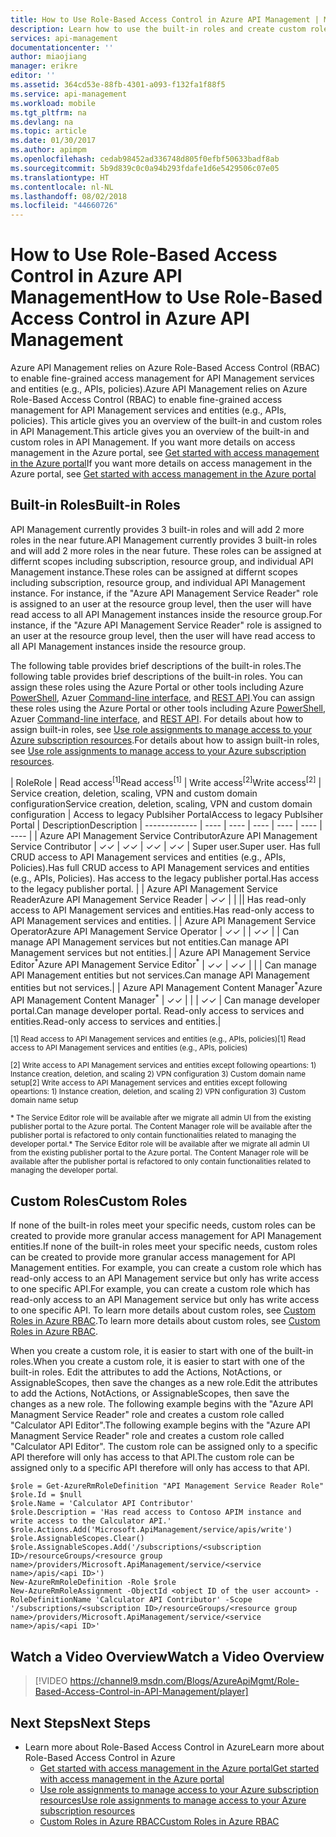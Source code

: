 ```yaml
---
title: How to Use Role-Based Access Control in Azure API Management | Microsoft Docs
description: Learn how to use the built-in roles and create custom roles in Azure API Management
services: api-management
documentationcenter: ''
author: miaojiang
manager: erikre
editor: ''
ms.assetid: 364cd53e-88fb-4301-a093-f132fa1f88f5
ms.service: api-management
ms.workload: mobile
ms.tgt_pltfrm: na
ms.devlang: na
ms.topic: article
ms.date: 01/30/2017
ms.author: apimpm
ms.openlocfilehash: cedab98452ad336748d805f0efbf50633badf8ab
ms.sourcegitcommit: 5b9d839c0c0a94b293fdafe1d6e5429506c07e05
ms.translationtype: HT
ms.contentlocale: nl-NL
ms.lasthandoff: 08/02/2018
ms.locfileid: "44660726"
---
```

# <a name="how-to-use-role-based-access-control-in-azure-api-management"></a><span data-ttu-id="7caae-103">How to Use Role-Based Access Control in Azure API Management</span><span class="sxs-lookup"><span data-stu-id="7caae-103">How to Use Role-Based Access Control in Azure API Management</span></span>
<span data-ttu-id="7caae-104">Azure API Management relies on Azure Role-Based Access Control (RBAC) to enable fine-grained access management for API Management services and entities (e.g., APIs, policies).</span><span class="sxs-lookup"><span data-stu-id="7caae-104">Azure API Management relies on Azure Role-Based Access Control (RBAC) to enable fine-grained access management for API Management services and entities (e.g., APIs, policies).</span></span> <span data-ttu-id="7caae-105">This article gives you an overview of the built-in and custom roles in API Management.</span><span class="sxs-lookup"><span data-stu-id="7caae-105">This article gives you an overview of the built-in and custom roles in API Management.</span></span> <span data-ttu-id="7caae-106">If you want more details on access management in the Azure portal, see [Get started with access management in the Azure portal](https://azure.microsoft.com/en-us/documentation/articles/role-based-access-control-what-is/)</span><span class="sxs-lookup"><span data-stu-id="7caae-106">If you want more details on access management in the Azure portal, see [Get started with access management in the Azure portal](https://azure.microsoft.com/en-us/documentation/articles/role-based-access-control-what-is/)</span></span>

## <a name="built-in-roles"></a><span data-ttu-id="7caae-107">Built-in Roles</span><span class="sxs-lookup"><span data-stu-id="7caae-107">Built-in Roles</span></span>
<span data-ttu-id="7caae-108">API Management currently provides 3 built-in roles and will add 2 more roles in the near future.</span><span class="sxs-lookup"><span data-stu-id="7caae-108">API Management currently provides 3 built-in roles and will add 2 more roles in the near future.</span></span> <span data-ttu-id="7caae-109">These roles can be assigned at differnt scopes including subscription, resource group, and individual API Management instance.</span><span class="sxs-lookup"><span data-stu-id="7caae-109">These roles can be assigned at differnt scopes including subscription, resource group, and individual API Management instance.</span></span> <span data-ttu-id="7caae-110">For instance, if the "Azure API Management Service Reader" role is assigned to an user at the resource group level, then the user will have read access to all API Management instances inside the resource group.</span><span class="sxs-lookup"><span data-stu-id="7caae-110">For instance, if the "Azure API Management Service Reader" role is assigned to an user at the resource group level, then the user will have read access to all API Management instances inside the resource group.</span></span> 

<span data-ttu-id="7caae-111">The following table provides brief descriptions of the built-in roles.</span><span class="sxs-lookup"><span data-stu-id="7caae-111">The following table provides brief descriptions of the built-in roles.</span></span> <span data-ttu-id="7caae-112">You can assign these roles using the Azure Portal or other tools including Azure [PowerShell](https://docs.microsoft.com/en-us/azure/active-directory/role-based-access-control-manage-access-powershell), Azuer [Command-line interface](https://docs.microsoft.com/en-us/azure/active-directory/role-based-access-control-manage-access-azure-cli), and [REST API](https://docs.microsoft.com/en-us/azure/active-directory/role-based-access-control-manage-access-rest).</span><span class="sxs-lookup"><span data-stu-id="7caae-112">You can assign these roles using the Azure Portal or other tools including Azure [PowerShell](https://docs.microsoft.com/en-us/azure/active-directory/role-based-access-control-manage-access-powershell), Azuer [Command-line interface](https://docs.microsoft.com/en-us/azure/active-directory/role-based-access-control-manage-access-azure-cli), and [REST API](https://docs.microsoft.com/en-us/azure/active-directory/role-based-access-control-manage-access-rest).</span></span> <span data-ttu-id="7caae-113">For details about how to assign built-in roles, see [Use role assignments to manage access to your Azure subscription resources](https://azure.microsoft.com/en-us/documentation/articles/role-based-access-control-what-is/).</span><span class="sxs-lookup"><span data-stu-id="7caae-113">For details about how to assign built-in roles, see [Use role assignments to manage access to your Azure subscription resources](https://azure.microsoft.com/en-us/documentation/articles/role-based-access-control-what-is/).</span></span>

| <span data-ttu-id="7caae-114">Role</span><span class="sxs-lookup"><span data-stu-id="7caae-114">Role</span></span>          | <span data-ttu-id="7caae-115">Read access<sup>[1]</sup></span><span class="sxs-lookup"><span data-stu-id="7caae-115">Read access<sup>[1]</sup></span></span> | <span data-ttu-id="7caae-116">Write access<sup>[2]</sup></span><span class="sxs-lookup"><span data-stu-id="7caae-116">Write access<sup>[2]</sup></span></span> | <span data-ttu-id="7caae-117">Service creation, deletion, scaling, VPN and custom domain configuration</span><span class="sxs-lookup"><span data-stu-id="7caae-117">Service creation, deletion, scaling, VPN and custom domain configuration</span></span> | <span data-ttu-id="7caae-118">Access to legacy Publsiher Portal</span><span class="sxs-lookup"><span data-stu-id="7caae-118">Access to legacy Publsiher Portal</span></span> | <span data-ttu-id="7caae-119">Description</span><span class="sxs-lookup"><span data-stu-id="7caae-119">Description</span></span>
| ------------- | ---- | ---- | ---- | ---- | ---- | ---- |
| <span data-ttu-id="7caae-120">Azure API Management Service Contributor</span><span class="sxs-lookup"><span data-stu-id="7caae-120">Azure API Management Service Contributor</span></span> | <span data-ttu-id="7caae-121">✓</span><span class="sxs-lookup"><span data-stu-id="7caae-121">✓</span></span> | <span data-ttu-id="7caae-122">✓</span><span class="sxs-lookup"><span data-stu-id="7caae-122">✓</span></span> | <span data-ttu-id="7caae-123">✓</span><span class="sxs-lookup"><span data-stu-id="7caae-123">✓</span></span> | <span data-ttu-id="7caae-124">✓</span><span class="sxs-lookup"><span data-stu-id="7caae-124">✓</span></span> | <span data-ttu-id="7caae-125">Super user.</span><span class="sxs-lookup"><span data-stu-id="7caae-125">Super user.</span></span> <span data-ttu-id="7caae-126">Has full CRUD access to API Management services and entities (e.g., APIs, Policies).</span><span class="sxs-lookup"><span data-stu-id="7caae-126">Has full CRUD access to API Management services and entities (e.g., APIs, Policies).</span></span> <span data-ttu-id="7caae-127">Has access to the legacy publisher portal.</span><span class="sxs-lookup"><span data-stu-id="7caae-127">Has access to the legacy publisher portal.</span></span> |
| <span data-ttu-id="7caae-128">Azure API Management Service Reader</span><span class="sxs-lookup"><span data-stu-id="7caae-128">Azure API Management Service Reader</span></span> | <span data-ttu-id="7caae-129">✓</span><span class="sxs-lookup"><span data-stu-id="7caae-129">✓</span></span> | | || <span data-ttu-id="7caae-130">Has read-only access to API Management services and entities.</span><span class="sxs-lookup"><span data-stu-id="7caae-130">Has read-only access to API Management services and entities.</span></span> |
| <span data-ttu-id="7caae-131">Azure API Management Service Operator</span><span class="sxs-lookup"><span data-stu-id="7caae-131">Azure API Management Service Operator</span></span> | <span data-ttu-id="7caae-132">✓</span><span class="sxs-lookup"><span data-stu-id="7caae-132">✓</span></span> | | <span data-ttu-id="7caae-133">✓</span><span class="sxs-lookup"><span data-stu-id="7caae-133">✓</span></span> | | <span data-ttu-id="7caae-134">Can manage API Management services but not entities.</span><span class="sxs-lookup"><span data-stu-id="7caae-134">Can manage API Management services but not entities.</span></span>|
| <span data-ttu-id="7caae-135">Azure API Management Service Editor<sup>\*</sup></span><span class="sxs-lookup"><span data-stu-id="7caae-135">Azure API Management Service Editor<sup>\*</sup></span></span> | <span data-ttu-id="7caae-136">✓</span><span class="sxs-lookup"><span data-stu-id="7caae-136">✓</span></span> | <span data-ttu-id="7caae-137">✓</span><span class="sxs-lookup"><span data-stu-id="7caae-137">✓</span></span> | |  | <span data-ttu-id="7caae-138">Can manage API Management entities but not services.</span><span class="sxs-lookup"><span data-stu-id="7caae-138">Can manage API Management entities but not services.</span></span>|
| <span data-ttu-id="7caae-139">Azure API Management Content Manager<sup>\*</sup></span><span class="sxs-lookup"><span data-stu-id="7caae-139">Azure API Management Content Manager<sup>\*</sup></span></span> | <span data-ttu-id="7caae-140">✓</span><span class="sxs-lookup"><span data-stu-id="7caae-140">✓</span></span> | | | <span data-ttu-id="7caae-141">✓</span><span class="sxs-lookup"><span data-stu-id="7caae-141">✓</span></span> | <span data-ttu-id="7caae-142">Can manage developer portal.</span><span class="sxs-lookup"><span data-stu-id="7caae-142">Can manage developer portal.</span></span> <span data-ttu-id="7caae-143">Read-only access to services and entities.</span><span class="sxs-lookup"><span data-stu-id="7caae-143">Read-only access to services and entities.</span></span>|

<span data-ttu-id="7caae-144"><sup>[1] Read access to API Management services and entities (e.g., APIs, policies)</sup></span><span class="sxs-lookup"><span data-stu-id="7caae-144"><sup>[1] Read access to API Management services and entities (e.g., APIs, policies)</sup></span></span>

<span data-ttu-id="7caae-145"><sup>[2] Write access to API Management services and entities except following opeartions: 1) Instance creation, deletion, and scaling 2) VPN configuration  3) Custom domain name setup</sup></span><span class="sxs-lookup"><span data-stu-id="7caae-145"><sup>[2] Write access to API Management services and entities except following opeartions: 1) Instance creation, deletion, and scaling 2) VPN configuration  3) Custom domain name setup</sup></span></span>

<span data-ttu-id="7caae-146"><sup>\* The Service Editor role will be available after we migrate all admin UI from the existing publisher portal to the Azure portal. The Content Manager role will be available after the publisher portal is refactored to only contain functionalities related to managing the developer portal.</sup></span><span class="sxs-lookup"><span data-stu-id="7caae-146"><sup>\* The Service Editor role will be available after we migrate all admin UI from the existing publisher portal to the Azure portal. The Content Manager role will be available after the publisher portal is refactored to only contain functionalities related to managing the developer portal.</sup></span></span>  


## <a name="custom-roles"></a><span data-ttu-id="7caae-147">Custom Roles</span><span class="sxs-lookup"><span data-stu-id="7caae-147">Custom Roles</span></span>
<span data-ttu-id="7caae-148">If none of the built-in roles meet your specific needs, custom roles can be created to provide more granular access management for API Management entities.</span><span class="sxs-lookup"><span data-stu-id="7caae-148">If none of the built-in roles meet your specific needs, custom roles can be created to provide more granular access management for API Management entities.</span></span> <span data-ttu-id="7caae-149">For example, you can create a custom role which has read-only access to an API Management service but only has write access to one specific API.</span><span class="sxs-lookup"><span data-stu-id="7caae-149">For example, you can create a custom role which has read-only access to an API Management service but only has write access to one specific API.</span></span> <span data-ttu-id="7caae-150">To learn more details about custom roles, see [Custom Roles in Azure RBAC](https://docs.microsoft.com/en-us/azure/active-directory/role-based-access-control-custom-roles).</span><span class="sxs-lookup"><span data-stu-id="7caae-150">To learn more details about custom roles, see [Custom Roles in Azure RBAC](https://docs.microsoft.com/en-us/azure/active-directory/role-based-access-control-custom-roles).</span></span> 

<span data-ttu-id="7caae-151">When you create a custom role, it is easier to start with one of the built-in roles.</span><span class="sxs-lookup"><span data-stu-id="7caae-151">When you create a custom role, it is easier to start with one of the built-in roles.</span></span> <span data-ttu-id="7caae-152">Edit the attributes to add the Actions, NotActions, or AssignableScopes, then save the changes as a new role.</span><span class="sxs-lookup"><span data-stu-id="7caae-152">Edit the attributes to add the Actions, NotActions, or AssignableScopes, then save the changes as a new role.</span></span> <span data-ttu-id="7caae-153">The following example begins with the "Azure API Managment Service Reader" role and creates a custom role called "Calculator API Editor".</span><span class="sxs-lookup"><span data-stu-id="7caae-153">The following example begins with the "Azure API Managment Service Reader" role and creates a custom role called "Calculator API Editor".</span></span> <span data-ttu-id="7caae-154">The custom role can be assigned only to a specific API therefore will only has access to that API.</span><span class="sxs-lookup"><span data-stu-id="7caae-154">The custom role can be assigned only to a specific API therefore will only has access to that API.</span></span> 

```
$role = Get-AzureRmRoleDefinition "API Management Service Reader Role"
$role.Id = $null
$role.Name = 'Calculator API Contributor'
$role.Description = 'Has read access to Contoso APIM instance and write access to the Calculator API.'
$role.Actions.Add('Microsoft.ApiManagement/service/apis/write')
$role.AssignableScopes.Clear()
$role.AssignableScopes.Add('/subscriptions/<subscription ID>/resourceGroups/<resource group name>/providers/Microsoft.ApiManagement/service/<service name>/apis/<api ID>')
New-AzureRmRoleDefinition -Role $role
New-AzureRmRoleAssignment -ObjectId <object ID of the user account> -RoleDefinitionName 'Calculator API Contributor' -Scope '/subscriptions/<subscription ID>/resourceGroups/<resource group name>/providers/Microsoft.ApiManagement/service/<service name>/apis/<api ID>'
```

## <a name="watch-a-video-overview"></a><span data-ttu-id="7caae-155">Watch a Video Overview</span><span class="sxs-lookup"><span data-stu-id="7caae-155">Watch a Video Overview</span></span>

> [!VIDEO https://channel9.msdn.com/Blogs/AzureApiMgmt/Role-Based-Access-Control-in-API-Management/player]
> 
> 

## <a name="next-steps"></a><span data-ttu-id="7caae-156">Next Steps</span><span class="sxs-lookup"><span data-stu-id="7caae-156">Next Steps</span></span>

* <span data-ttu-id="7caae-157">Learn more about Role-Based Access Control in Azure</span><span class="sxs-lookup"><span data-stu-id="7caae-157">Learn more about Role-Based Access Control in Azure</span></span>
  * [<span data-ttu-id="7caae-158">Get started with access management in the Azure portal</span><span class="sxs-lookup"><span data-stu-id="7caae-158">Get started with access management in the Azure portal</span></span>](https://azure.microsoft.com/en-us/documentation/articles/role-based-access-control-what-is/)
  * [<span data-ttu-id="7caae-159">Use role assignments to manage access to your Azure subscription resources</span><span class="sxs-lookup"><span data-stu-id="7caae-159">Use role assignments to manage access to your Azure subscription resources</span></span>](https://azure.microsoft.com/en-us/documentation/articles/role-based-access-control-what-is/)
  * [<span data-ttu-id="7caae-160">Custom Roles in Azure RBAC</span><span class="sxs-lookup"><span data-stu-id="7caae-160">Custom Roles in Azure RBAC</span></span>](https://docs.microsoft.com/en-us/azure/active-directory/role-based-access-control-custom-roles)
